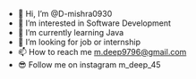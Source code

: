 - 👋 Hi, I’m @D-mishra0930
- 👀 I’m interested in Software Development
- 🌱 I’m currently learning Java
- 💞️ I’m looking for job or internship 
- 📫 How to reach me m.deep9796@gmail.com
- 😎 Follow me on instagram m_deep_45

<!---
D-mishra0930/D-mishra0930 is a ✨ special ✨ repository because its `README.md` (this file) appears on your GitHub profile.
You can click the Preview link to take a look at your changes.
--->
